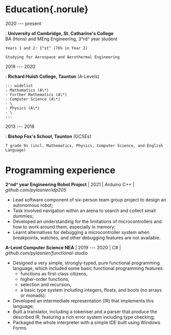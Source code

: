 # Education{.norule}

2020 --- present

:   **University of Cambridge, St. Catharine's College**\
BA (Hons) and MEng Engineering, 3^rd^ year student

    Years 1 and 2: 1^st^ (76% in Year 2)

    Studying for Aerospace and Aerothermal Engineering

2018 --- 2020

:   **Richard Huish College, Taunton** (A-Levels)

    ::: widelist
    - Mathematics (A\*)
    - Further Mathematics (A\*)
    - Computer Science (A\*)
    - \ 
    - Physics (A\*)
    - \ 
    :::

2013 --- 2018

:   **Bishop Fox's School, Taunton** (GCSEs)

    7 grade 9s (incl. Mathematics, Physics, Computer Science, and English Language)

# Programming experience

**2^nd^ year Engineering Robot Project** | 2021 | Arduino C++ | *github.com/pylasnier/idp205*

- Lead software component of six-person team group project to design an autonomous robot;
- Task involved navigation within an arena to search and collect small dummies;
- Developed an understanding for the limitations of microcontrollers and how to work around them, especially in memory;
- Learnt alternatives for debugging a microcontroller system when breakpoints, watches, and other debugging features are not available.

**A-Level Computer Science NEA** | 2019 --- 2020 | C# | *github.com/pylasnier/functional-studio*

- Designed a very simple, strongly-typed, pure functional programming language, which included some basic functional programming features:
    - functions as first-class citizens,
    - higher-order functions,
    - selection and recursion,
    - a basic type system including integers, floats, and bools (no arrays or monads);
- Developed an intermediate representation (IR) that implements this language;
- Built a translator, including a tokeniser and a parser that produce the described IR, featuring a rich error system including type checking;
- Packaged the whole interpreter with a simple IDE built using Windows Forms.

<!---
- IDP
- CompSci A Level
- Year 9 calculator
--->
